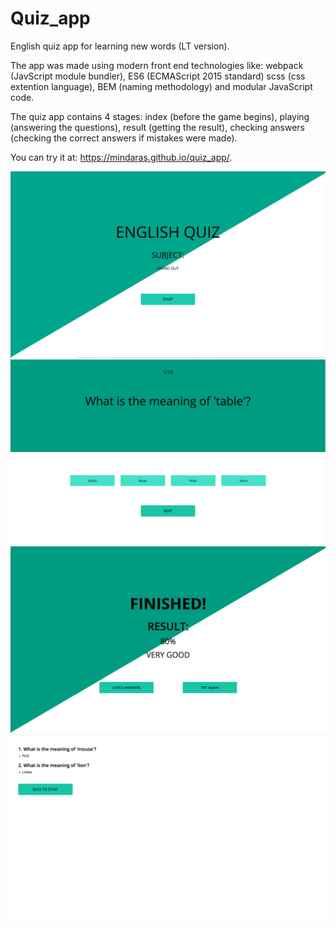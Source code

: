 # Quiz_app
English quiz app for learning new words (LT version).

The app was made using modern front end technologies like: webpack (JavScript module bundler), ES6 (ECMAScript 2015 standard) scss (css extention language), BEM (naming methodology) and modular JavaScript code.

The quiz app contains 4 stages: index (before the game begins), playing (answering the questions), result (getting the result), checking answers (checking the correct answers if mistakes were made).

You can try it at: https://mindaras.github.io/quiz_app/.

![Alt text](screenshots/1.png?raw=true)
![Alt text](screenshots/2.png?raw=true)
![Alt text](screenshots/3.png?raw=true)
![Alt text](screenshots/4.png?raw=true)
